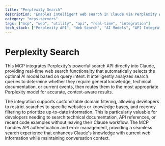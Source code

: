 ```yaml
---
title: "Perplexity Search"
description: "Enables intelligent web search in Claude via Perplexity API with automatic model selection and advanced filtering capabilities."
category: "mcps-servers"
tags: ["mcp", "web", "utility", "api", "real-time", "integration"]
tech_stack: ["Perplexity API", "Web Search", "AI Models", "API Integration"]
---
```


# Perplexity Search

This MCP integrates Perplexity's powerful search API directly into Claude, providing real-time web search functionality that automatically selects the optimal AI model based on query intent. It intelligently analyzes search queries to determine whether they require general knowledge, technical documentation, or current events, then routes them to the most appropriate Perplexity model for accurate, context-aware results.

The integration supports customizable domain filtering, allowing developers to restrict searches to specific websites or knowledge bases, and recency filtering to prioritize up-to-date information. This is particularly valuable for developers needing to search technical documentation, API references, or recent code examples without leaving their Claude workflow. The MCP handles API authentication and error management, providing a seamless search experience that enhances Claude's knowledge with current web information while maintaining conversation context.
